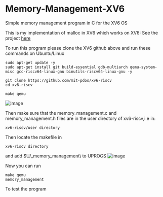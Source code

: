 # Memory-Management-XV6
Simple memory management program in C for the XV6 OS

This is my implementation of malloc in XV6 which works on XV6: See the project [here](https://github.com/mit-pdos/xv6-riscv)

To run this program please clone the XV6 github above and run these commands on Ubuntu/Linux
```
sudo apt-get update -y
sudo apt-get install git build-essential gdb-multiarch qemu-system-misc gcc-riscv64-linux-gnu binutils-riscv64-linux-gnu -y

git clone https://github.com/mit-pdos/xv6-riscv
cd xv6-riscv

make qemu
```
![image](https://user-images.githubusercontent.com/58071586/160236975-5c463f9f-19a0-4ea9-98eb-85e9688fea0d.png)


Then make sure that the memory_management.c and memory_management.h files are in the user directory of xv6-riscv,i.e in:
```
xv6-riscv/user directory
```

Then locate the makefile in 
```
xv6-riscv directory
```
and add $U/_memory_management\ to UPROGS
![image](https://user-images.githubusercontent.com/58071586/160236820-178fefb2-af44-465d-a0ee-23dfe16d4944.png)

Now you can run
```
make qemu
memory_management  
```
To test the program
